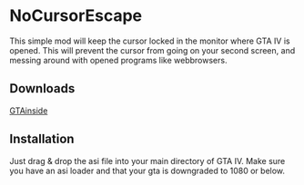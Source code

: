 # NoCursorEscape
This simple mod will keep the cursor locked in the monitor where GTA IV is opened. This will prevent the cursor from going on your second screen, and messing around with opened programs like webbrowsers.

## Downloads
[GTAinside](https://www.gtainside.com/gta4/mods/160019-no-cursor-escape/)

## Installation
Just drag & drop the asi file into your main directory of GTA IV. Make sure you have an asi loader and that your gta is downgraded to 1080 or below.
